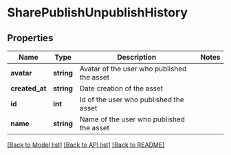 # SharePublishUnpublishHistory

## Properties
Name | Type | Description | Notes
------------ | ------------- | ------------- | -------------
**avatar** | **string** | Avatar of the user who published the asset | 
**created_at** | **string** | Date creation of the asset | 
**id** | **int** | Id of the user who published the asset | 
**name** | **string** | Name of the user who published the asset | 

[[Back to Model list]](../README.md#documentation-for-models) [[Back to API list]](../README.md#documentation-for-api-endpoints) [[Back to README]](../README.md)


